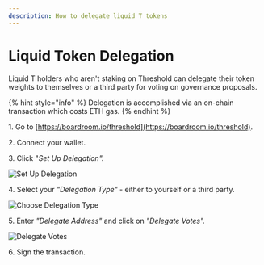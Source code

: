 ```yaml
---
description: How to delegate liquid T tokens
---
```


# Liquid Token Delegation

Liquid T holders who aren't staking on Threshold can delegate their token weights to themselves or a third party for voting on governance proposals.

{% hint style="info" %}
Delegation is accomplished via an on-chain transaction which costs ETH gas.
{% endhint %}

1. Go to [https://boardroom.io/threshold](https://boardroom.io/threshold).

2\. Connect your wallet.

3\. Click "_Set Up Delegation"._

<div align="left">

<img src="../../.gitbook/assets/gov-set-up-delegation.png" alt="Set Up Delegation">

</div>

4\. Select your _"Delegation Type"_ - either to yourself or a third party.

<div align="left">

<img src="../../.gitbook/assets/gov-delegate-type.png" alt="Choose Delegation Type">

</div>

5\. Enter _"Delegate Address"_ and click on _"Delegate Votes"._

<div align="left">

<img src="../../.gitbook/assets/gov-delegate-vote.png" alt="Delegate Votes">

</div>

6\. Sign the transaction.

